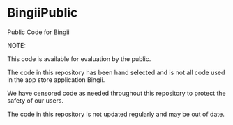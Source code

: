 # BingiiPublic
Public Code for Bingii

NOTE:

This code is available for evaluation by the public.

The code in this repository has been hand selected and is not all code used in the app store application Bingii.

We have censored code as needed throughout this repository to protect the safety of our users.

The code in this repository is not updated regularly and may be out of date.
